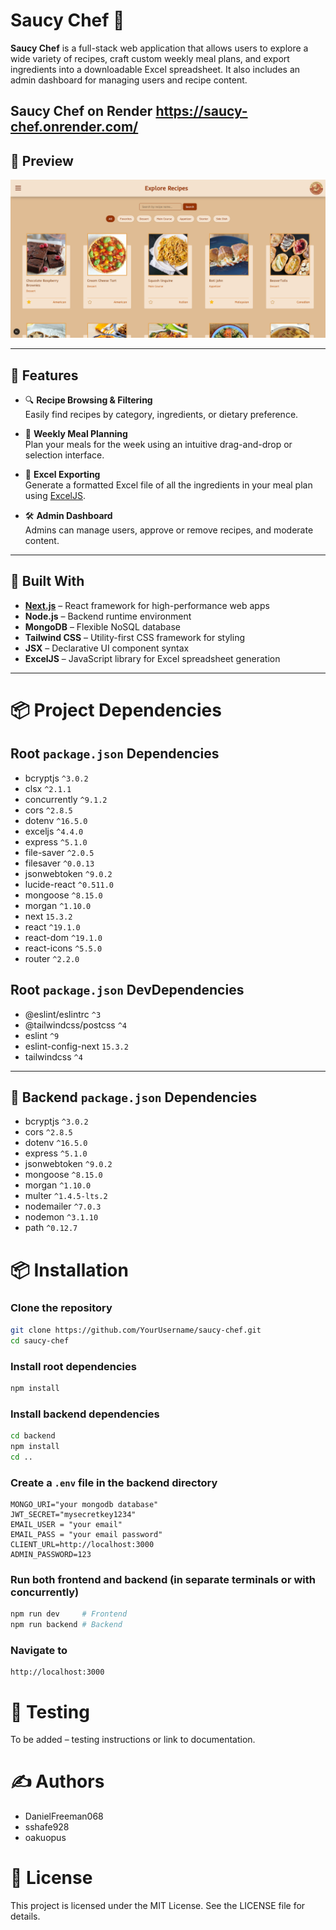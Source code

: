 # Saucy Chef 🍳

**Saucy Chef** is a full-stack web application that allows users to explore a wide variety of recipes, craft custom weekly meal plans, and export ingredients into a downloadable Excel spreadsheet. It also includes an admin dashboard for managing users and recipe content.

**Saucy Chef** on Render 
https://saucy-chef.onrender.com/
---

## 📸 Preview

![Portfolio Preview](/public/uploads/siteImage.png)  

---

## 🚀 Features

- 🔍 **Recipe Browsing & Filtering**  
  Easily find recipes by category, ingredients, or dietary preference.

- 📅 **Weekly Meal Planning**  
  Plan your meals for the week using an intuitive drag-and-drop or selection interface.

- 📄 **Excel Exporting**  
  Generate a formatted Excel file of all the ingredients in your meal plan using [ExcelJS](https://github.com/exceljs/exceljs).

- 🛠️ **Admin Dashboard**  
  Admins can manage users, approve or remove recipes, and moderate content.

---

## 🧰 Built With

- **[Next.js](https://nextjs.org/)** – React framework for high-performance web apps  
- **Node.js** – Backend runtime environment  
- **MongoDB** – Flexible NoSQL database  
- **Tailwind CSS** – Utility-first CSS framework for styling  
- **JSX** – Declarative UI component syntax  
- **ExcelJS** – JavaScript library for Excel spreadsheet generation

---

# 📦 Project Dependencies

## Root `package.json` Dependencies

- bcryptjs `^3.0.2`
- clsx `^2.1.1`
- concurrently `^9.1.2`
- cors `^2.8.5`
- dotenv `^16.5.0`
- exceljs `^4.4.0`
- express `^5.1.0`
- file-saver `^2.0.5`
- filesaver `^0.0.13`
- jsonwebtoken `^9.0.2`
- lucide-react `^0.511.0`
- mongoose `^8.15.0`
- morgan `^1.10.0`
- next `15.3.2`
- react `^19.1.0`
- react-dom `^19.1.0`
- react-icons `^5.5.0`
- router `^2.2.0`

## Root `package.json` DevDependencies

- @eslint/eslintrc `^3`
- @tailwindcss/postcss `^4`
- eslint `^9`
- eslint-config-next `15.3.2`
- tailwindcss `^4`

---

## 🔧 Backend `package.json` Dependencies

- bcryptjs `^3.0.2`
- cors `^2.8.5`
- dotenv `^16.5.0`
- express `^5.1.0`
- jsonwebtoken `^9.0.2`
- mongoose `^8.15.0`
- morgan `^1.10.0`
- multer `^1.4.5-lts.2`
- nodemailer `^7.0.3`
- nodemon `^3.1.10`
- path `^0.12.7`

# 📦 Installation

### Clone the repository

```bash
git clone https://github.com/YourUsername/saucy-chef.git
cd saucy-chef
```

### Install root dependencies

```bash
npm install
```

### Install backend dependencies

```bash
cd backend
npm install
cd ..
```

### Create a `.env` file in the backend directory

```env
MONGO_URI="your mongodb database"
JWT_SECRET="mysecretkey1234"
EMAIL_USER = "your email"
EMAIL_PASS = "your email password"
CLIENT_URL=http://localhost:3000
ADMIN_PASSWORD=123
```

### Run both frontend and backend (in separate terminals or with concurrently)

```bash
npm run dev     # Frontend
npm run backend # Backend
```

### Navigate to

```
http://localhost:3000
```

# 🧪 Testing

To be added – testing instructions or link to documentation.

# ✍️ Authors

- DanielFreeman068  
- sshafe928  
- oakuopus

# 📄 License

This project is licensed under the MIT License. See the LICENSE file for details.

